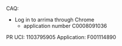 
CAQ:
- Log in to arrima through Chrome
	- application number C0008091036

PR
	UCI: 1103795905
	Application: F001114890